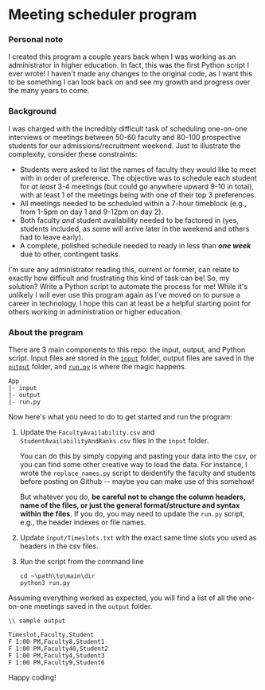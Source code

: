 # Meeting scheduler program

### Personal note

I created this program a couple years back when I was working as an administrator in higher education. In fact, this was the first Python script I ever wrote! I haven't made any changes to the original code, as I want this to be something I can look back on and see my growth and progress over the many years to come.

### Background

I was charged with the incredibly difficult task of scheduling one-on-one interviews or meetings between 50-60 faculty and 80-100 prospective students for our admissions/recruitment weekend. Just to illustrate the complexity, consider these constraints:
- Students were asked to list the names of faculty they would like to meet with in order of preference. The objective was to schedule each student for _at least_ 3-4 meetings (but could go anywhere upward 9-10 in total), with at least 1 of the meetings being with one of their top 3 preferences.
- All meetings needed to be scheduled within a 7-hour timeblock (e.g., from 1-5pm on day 1 and 9-12pm on day 2).
- Both faculty _and_ student availability needed to be factored in (yes, students included, as some will arrive later in the weekend and others had to leave early).
- A complete, polished schedule needed to ready in less than **_one week_** due to other, contingent tasks.

I'm sure any administrator reading this, current or former, can relate to exactly how difficult and frustrating this kind of task can be! So, my solution? Write a Python script to automate the process for me! While it's unlikely I will ever use this program again as I've moved on to pursue a career in technology, I hope this can at least be a helpful starting point for others working in administration or higher education.


### About the program

There are 3 main components to this repo: the input, output, and Python script. Input files are stored in the [`input`](https://github.com/schererjulie/MeetingScheduler/tree/main/input) folder, output files are saved in the [`output`](https://github.com/schererjulie/MeetingScheduler/tree/main/output) folder, and [`run.py`](https://github.com/schererjulie/MeetingScheduler/blob/main/run.py) is where the magic happens.

    App
    |- input
    |- output
    |- run.py


Now here's what you need to do to get started and run the program:

1. Update the `FacultyAvailability.csv` and `StudentAvailabilityAndRanks.csv` files in the `input` folder.
    
    You can do this by simply copying and pasting your data into the csv, or you can find some other creative way to load the data. For instance, I wrote the `replace_names.py` script to deidentify the faculty and students before posting on Github -- maybe you can make use of this somehow!

    But whatever you do, **be careful not to change the column headers, name of the files, or just the general format/structure and syntax within the files**. If you do, you may need to update the `run.py` script, e.g., the header indexes or file names.

2. Update `input/Timeslots.txt` with the exact same time slots you used as headers in the csv files. 

3. Run the script from the command line

    ```
    cd ~\path\to\main\dir
    python3 run.py
    ```

Assuming everything worked as expected, you will find a list of all the one-on-one meetings saved in the `output` folder. 
    
    \\ sample output

    Timeslot,Faculty,Student
    F 1:00 PM,Faculty8,Student1
    F 1:00 PM,Faculty40,Student2
    F 1:00 PM,Faculty4,Student3
    F 1:00 PM,Faculty9,Student6


Happy coding!